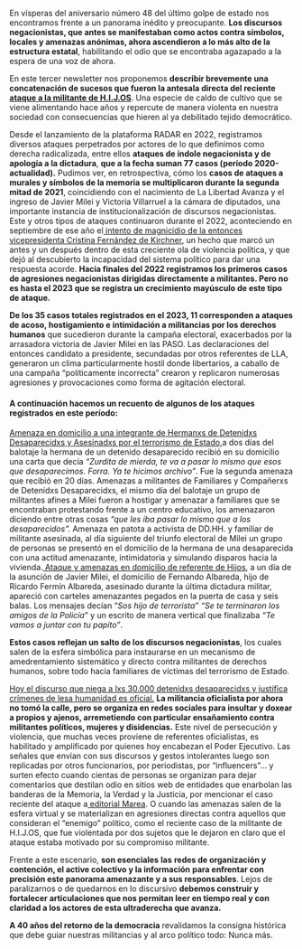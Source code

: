 En vísperas del aniversario número 48 del último golpe de estado nos encontramos frente a un panorama inédito y preocupante. **Los discursos negacionistas, que antes se manifestaban como actos contra símbolos, locales y amenazas anónimas, ahora ascendieron a lo más alto de la estructura estatal**, habilitando el odio que se encontraba agazapado a la espera de una voz de ahora.

En este tercer newsletter nos proponemos **describir brevemente una concatenación de sucesos que fueron la antesala directa del reciente [ataque a la militante de H.I.J.OS](https://www.pagina12.com.ar/723116-el-testimonio-de-la-militante-atacada-un-gobierno-elegido-po)**. Una especie de caldo de cultivo que se viene alimentando hace años y repercute de manera violenta en nuestra sociedad con consecuencias que hieren al ya debilitado tejido democrático.

Desde el lanzamiento de la plataforma RADAR en 2022, registramos diversos ataques perpetrados por actores de lo que definimos como derecha radicalizada, entre ellos **ataques de índole negacionista y de apología a la dictadura**, **que a la fecha suman 77 casos (período 2020-actualidad).** Pudimos ver, en retrospectiva, cómo los **casos de ataques a murales y símbolos de la memoria se multiplicaron durante la segunda mitad de 2021**, coincidiendo con el nacimiento de La Libertad Avanza y el ingreso de Javier Milei y Victoria Villarruel a la cámara de diputados, una importante instancia de institucionalización de discursos negacionistas. Este y otros tipos de ataques continuaron durante el 2022, aconteciendo en septiembre de ese año el[ intento de magnicidio de la entonces vicepresidenta Cristina Fernández de Kirchner](https://informes.revistacrisis.com.ar/la-violencia-avanza-1s/), un hecho que marcó un antes y un después dentro de esta creciente ola de violencia política, y que dejó al descubierto la incapacidad del sistema político para dar una respuesta acorde. **Hacia finales del 2022 registramos los primeros casos de agresiones negacionistas dirigidas directamente a militantes. Pero no es hasta el 2023 que se registra un crecimiento mayúsculo de este tipo de ataque.**

**De los 35 casos totales registrados en el 2023, 11 corresponden a ataques de acoso, hostigamiento e intimidación a militancias por los derechos humanos** que sucedieron durante la campaña electoral, exacerbados por la arrasadora victoria de Javier Milei en las PASO. Las declaraciones del entonces candidato a presidente, secundadas por otros referentes de LLA, generaron un clima particularmente hostil donde libertarios, a caballo de una campaña “políticamente incorrecta” crearon y replicaron numerosas agresiones y provocaciones como forma de agitación electoral.


#### A continuación hacemos un recuento de algunos de los ataques registrados en este período:


[Amenaza en domicilio a una integrante de Hermanxs de Detenidxs Desaparecidxs y Asesinadxs por el terrorismo de Estado,](https://www.politicargentina.com/notas/202311/54761-amenazaron-a-una-militante-de-ddhh-te-va-a-pasar-lo-mismo-que-esos-que-desaparecimos.html)a dos días del balotaje la hermana de un detenido desaparecido recibió en su domicilio una carta que decía *“Zurdita de mierda, te va a pasar lo mismo que esos que desaparecimos. Forra. Ya te hicimos archivo”*. Fue la segunda amenaza que recibió en 20 días. Amenazas a militantes de Familiares y Compañerxs de Detenidxs Desaparecidxs, el mismo día del balotaje un grupo de militantes afines a Milei fueron a hostigar y amenazar a familiares que se encontraban protestando frente a un centro educativo, los amenazaron diciendo entre otras cosas *“que les iba pasar lo mismo que a los desaparecidos”.* Amenaza en patota a activista de DD.HH. y familiar de militante asesinada, al día siguiente del triunfo electoral de Milei un grupo de personas se presentó en el domicilio de la hermana de una desaparecida con una actitud amenazante, intimidatoria y simulando disparos hacia la vivienda.[ Ataque y amenazas en domicilio de referente de Hijos](https://www.lavoz.com.ar/politica/energico-repudio-por-las-amenazas-a-un-integrante-de-hijos-cordoba/), a un día de la asunción de Javier Milei, el domicilio de Fernando Albareda, hijo de Ricardo Fermín Albareda, asesinado durante la última dictadura militar, apareció con carteles amenazantes pegados en la puerta de casa y seis balas. Los mensajes decían “*Sos hijo de terrorista” “Se te terminaron los amigos de la Policía”* y un escrito de manera vertical que finalizaba *“Te vamos a juntar con tu papito”*.

**Estos casos reflejan un salto de los discursos negacionistas**, los cuales salen de la esfera simbólica para instaurarse en un mecanismo de amedrentamiento sistemático y directo contra militantes de derechos humanos, sobre todo hacia familiares de víctimas del terrorismo de Estado.

[Hoy el discurso que niega a lxs 30.000 detenidxs desaparecidxs y justifica crímenes de lesa humanidad es oficial.](https://informes.revistacrisis.com.ar/los-dinosaurios-no-van-a-desaparecer/) **La militancia oficialista por ahora no tomó la calle, pero se organiza en redes sociales para insultar y doxear a  propios y ajenos, arremetiendo con particular ensañamiento contra militantes políticos, mujeres y disidencias.** Este nivel de persecución y violencia, que muchas veces proviene de referentes oficialistas, es habilitado y amplificado por quienes hoy encabezan el Poder Ejecutivo. Las señales que envían con sus discursos y gestos intolerantes luego son replicadas por otros funcionarios, por periodistas, por “influencers”... y surten efecto cuando cientas de personas se organizan para dejar comentarios que destilan odio en sitios web de entidades que enarbolan las banderas de la Memoria, la Verdad y la Justicia, por mencionar el caso reciente del ataque a[ editorial Marea](https://www.pagina12.com.ar/722285-un-atentado-digital-contra-una-editorial-especializada-en-de). O cuando las amenazas salen de la esfera virtual y se materializan en agresiones directas contra aquellos que consideran el “enemigo” político, como el reciente caso de la militante de H.I.J.OS, que fue violentada por dos sujetos que le dejaron en claro que el ataque estaba motivado por su compromiso militante.

Frente a este escenario, **son esenciales** **las** **redes de organización y contención, el active colectivo y la información** **para enfrentar con precisión este panorama amenazante y a sus responsables**. Lejos de paralizarnos o de quedarnos en lo discursivo **debemos construir y fortalecer articulaciones que nos permitan leer en tiempo real y con claridad a los actores de esta ultraderecha que avanza.**

**A 40 años del retorno de la democracia** revalidamos la consigna histórica que debe guiar nuestras militancias y al arco político todo: Nunca más.

